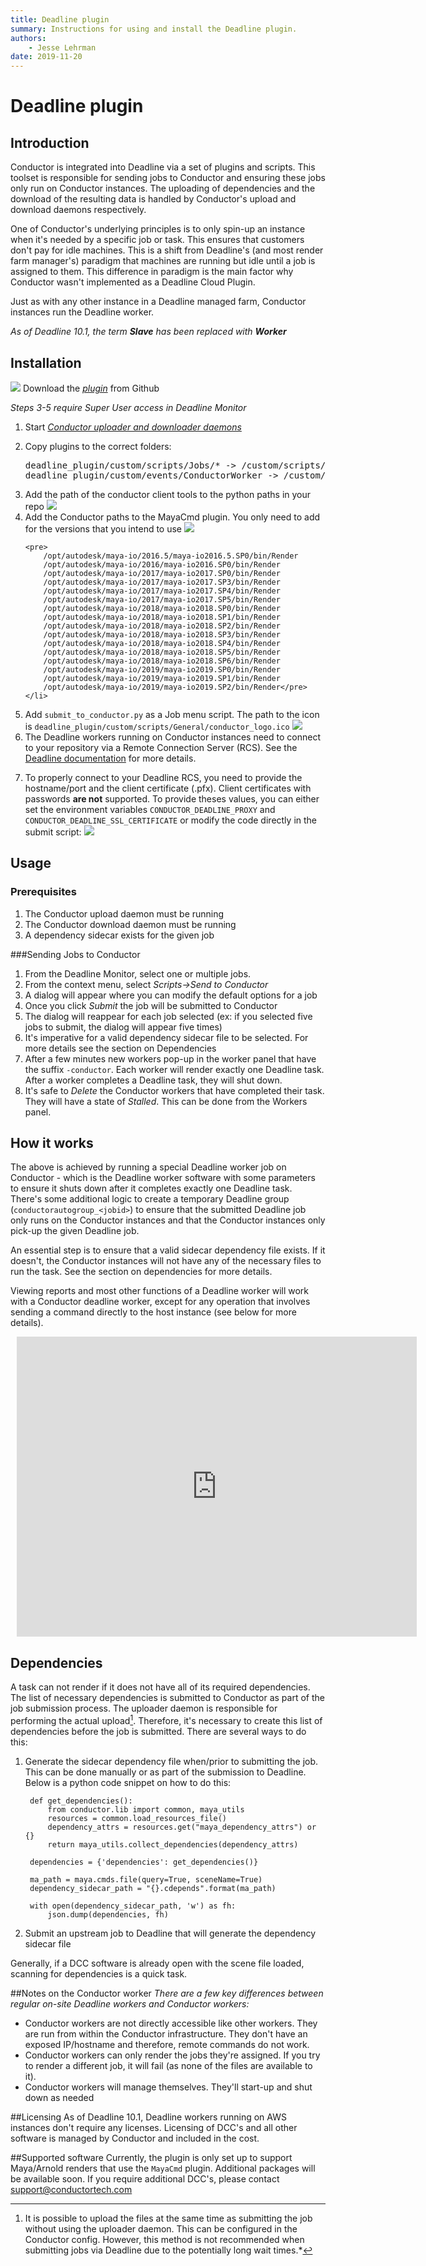 ```yaml
---
title: Deadline plugin
summary: Instructions for using and install the Deadline plugin.
authors:
    - Jesse Lehrman
date: 2019-11-20
---
```


# Deadline plugin

## Introduction
Conductor is integrated into Deadline via a set of plugins and scripts. This toolset is responsible for sending jobs to Conductor and ensuring these jobs only run on Conductor instances. The uploading of dependencies and the download of the resulting data is handled by Conductor's upload and download daemons respectively.

One of Conductor's underlying principles is to only spin-up an instance when it's needed by a specific job or task. This ensures that customers don't pay for idle machines. This is a shift from Deadline's (and most render farm manager's) paradigm that machines are running but idle until a job is assigned to them. This difference in paradigm is the main factor why Conductor wasn't implemented as a Deadline Cloud Plugin.

Just as with any other instance in a Deadline managed farm, Conductor instances run the Deadline worker.

*As of Deadline 10.1, the term **Slave** has been replaced with **Worker***

## Installation

[![](../../image/download_icon.png)](https://github.com/ConductorTechnologies/deadline_plugin) Download the *[plugin](https://github.com/ConductorTechnologies/deadline-plugin)* from Github

*Steps 3-5 require Super User access in Deadline Monitor*

<ol>
<li>Start <em><a href="../../cli">Conductor uploader and downloader daemons</a></em></li><p>
<li>Copy plugins to the correct folders:
<pre style={color:black;}>
deadline_plugin/custom/scripts/Jobs/* -> <your_deadline_repo>/custom/scripts/Jobs/
deadline_plugin/custom/events/ConductorWorker -> <your_deadline_repo>/custom/events/
</pre></li><p>
     
<li>Add the path of the conductor client tools to the python paths in your repo
<img src="../../../image/deadline/python_path_repo.jpg"/></li>
<li>Add the Conductor paths to the MayaCmd plugin. You only need to add for the versions that you intend to use <img src="../../../image/deadline/maya_path_repo.jpg"/>
    
    <pre>
        /opt/autodesk/maya-io/2016.5/maya-io2016.5.SP0/bin/Render
        /opt/autodesk/maya-io/2016/maya-io2016.SP0/bin/Render
        /opt/autodesk/maya-io/2017/maya-io2017.SP0/bin/Render
        /opt/autodesk/maya-io/2017/maya-io2017.SP3/bin/Render
        /opt/autodesk/maya-io/2017/maya-io2017.SP4/bin/Render
        /opt/autodesk/maya-io/2017/maya-io2017.SP5/bin/Render
        /opt/autodesk/maya-io/2018/maya-io2018.SP0/bin/Render
        /opt/autodesk/maya-io/2018/maya-io2018.SP1/bin/Render
        /opt/autodesk/maya-io/2018/maya-io2018.SP2/bin/Render
        /opt/autodesk/maya-io/2018/maya-io2018.SP3/bin/Render
        /opt/autodesk/maya-io/2018/maya-io2018.SP4/bin/Render
        /opt/autodesk/maya-io/2018/maya-io2018.SP5/bin/Render
        /opt/autodesk/maya-io/2018/maya-io2018.SP6/bin/Render
        /opt/autodesk/maya-io/2019/maya-io2019.SP0/bin/Render
        /opt/autodesk/maya-io/2019/maya-io2019.SP1/bin/Render
        /opt/autodesk/maya-io/2019/maya-io2019.SP2/bin/Render</pre></li>

<li>Add <code>submit_to_conductor.py</code> as a Job menu script. The path to the icon is <code>deadline_plugin/custom/scripts/General/conductor_logo.ico</code>
<img src="../../../image/deadline/script_menu_repo.jpg"/>

<li>The Deadline workers running on Conductor instances need to connect to your repository via a Remote Connection Server (RCS). See the <a href="https://docs.thinkboxsoftware.com/products/deadline/10.0/1_User%20Manual/manual/remote-connection-server.html">Deadline documentation</a> for more details.</li><p>

<li>To properly connect to your Deadline RCS, you need to provide the hostname/port and the client certificate (.pfx). Client certificates with passwords <strong>are not</strong> supported. To provide theses values, you can either set the environment variables <code>CONDUCTOR_DEADLINE_PROXY</code> and <code>CONDUCTOR_DEADLINE_SSL_CERTIFICATE</code> or modify the code directly in the submit script:
<img src="../../../image/deadline/rcs_env_variables.png"/>
</ol>
 

## Usage
### Prerequisites
1. The Conductor upload daemon must be running
2. The Conductor download daemon must be running
3. A dependency sidecar exists for the given job

###Sending Jobs to Conductor
1. From the Deadline Monitor, select one or multiple jobs.
2. From the context menu, select *Scripts->Send to Conductor*
3. A dialog will appear where you can modify the default options for a job
4. Once you click *Submit* the job will be submitted to Conductor
5. The dialog will reappear for each job selected (ex: if you selected five jobs to submit, the dialog will appear five times)
6. It's imperative for a valid dependency sidecar file to be selected. For more details see the section on Dependencies
7. After a few minutes new workers pop-up in the worker panel that have the suffix `-conductor`. Each worker will render exactly one Deadline task. After a worker completes a Deadline task, they will shut down.
8. It's safe to *Delete* the Conductor workers that have completed their task. They will have a state of *Stalled*. This can be done from the Workers panel.

## How it works
The above is achieved by running a special Deadline worker job on Conductor - which is the Deadline worker software with some parameters to ensure it shuts down after it completes exactly one Deadline task. There's some additional logic to create a temporary Deadline group (`conductorautogroup_<jobid>`) to ensure that the submitted Deadline job only runs on the Conductor instances and that the Conductor instances only pick-up the given Deadline job.

An essential step is to ensure that a valid sidecar dependency file exists. If it doesn't, the Conductor instances will not have any of the necessary files to run the task. See the section on dependencies for more details.

Viewing reports and most other functions of a Deadline worker will work with a Conductor deadline worker, except for any operation that involves sending a command directly to the host instance (see below for more details).

<div style="width: 640px; height: 480px; margin: 10px; position: relative;"><iframe allowfullscreen frameborder="0" style="width:640px; height:480px" src="https://www.lucidchart.com/documents/embeddedchart/db7ae6b1-0106-4bef-aaa9-ff87d3558dda" id=".01_Fkrc4X2p"></iframe></div>


## Dependencies
A task can not render if it does not have all of its required dependencies. The list of necessary dependencies is submitted to Conductor as part of the job submission process. The uploader daemon is responsible for performing the actual upload[^1]. Therefore, it's necessary to create this list of dependencies before the job is submitted. There are several ways to do this:

1. Generate the sidecar dependency file when/prior to submitting the job. This can be done manually or as part of the submission to Deadline. Below is a python code snippet on how to do this:
  
        def get_dependencies():
            from conductor.lib import common, maya_utils
            resources = common.load_resources_file()
            dependency_attrs = resources.get("maya_dependency_attrs") or {}
            return maya_utils.collect_dependencies(dependency_attrs)
    
        dependencies = {'dependencies': get_dependencies()}
        
        ma_path = maya.cmds.file(query=True, sceneName=True)
        dependency_sidecar_path = "{}.cdepends".format(ma_path)
    
        with open(dependency_sidecar_path, 'w') as fh:
            json.dump(dependencies, fh)
        
2. Submit an upstream job to Deadline that will generate the dependency sidecar file

Generally, if a DCC software is already open with the scene file loaded, scanning for dependencies is a quick task.

[^1]: It is possible to upload the files at the same time as submitting the job without using the uploader daemon. This can be configured in the Conductor config. However, this method is not recommended when submitting jobs via Deadline due to the potentially long wait times.*

##Notes on the Conductor worker
*There are a few key differences between regular on-site Deadline workers and Conductor workers:*

- Conductor workers are not directly accessible like other workers. They are run from within the Conductor infrastructure. They don't have an exposed IP/hostname and therefore, remote commands do not work.
- Conductor workers can only render the jobs they're assigned. If you try to render a different job, it will fail (as none of the files are available to it).
- Conductor workers will manage themselves. They'll start-up and shut down as needed

##Licensing
As of Deadline 10.1, Deadline workers running on AWS instances don't require any licenses.
Licensing of DCC's and all other software is managed by Conductor and included in the cost.

##Supported software
Currently, the plugin is only set up to support Maya/Arnold renders that use the `MayaCmd` plugin. Additional packages will be available soon. If you require additional DCC's, please contact <support@conductortech.com>





